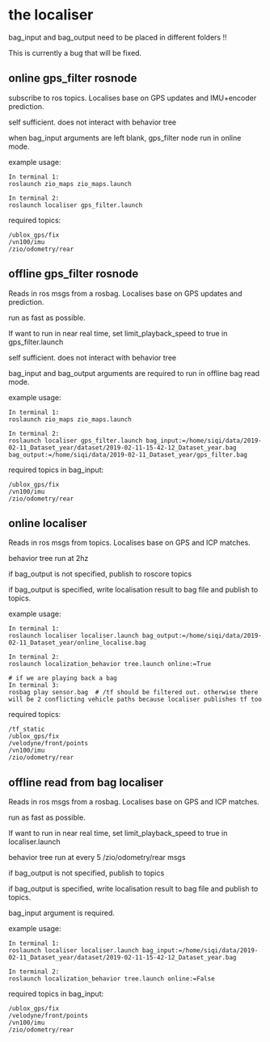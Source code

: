 
# the localiser

bag_input and bag_output need to be placed in different folders !!

This is currently a bug that will be fixed.

## online gps_filter rosnode
subscribe to ros topics. Localises base on GPS updates and IMU+encoder prediction.

self sufficient. does not interact with behavior tree

when bag_input arguments are left blank, gps_filter node run in online mode.


example usage:
```
In terminal 1:
roslaunch zio_maps zio_maps.launch

In terminal 2:
roslaunch localiser gps_filter.launch
```

required topics:
```
/ublox_gps/fix
/vn100/imu
/zio/odometry/rear
```


## offline gps_filter rosnode
Reads in ros msgs from a rosbag. Localises base on GPS updates and prediction.

run as fast as possible.

If want to run in near real time, set limit_playback_speed to true in gps_filter.launch

self sufficient. does not interact with behavior tree

bag_input and bag_output arguments are required to run in offline bag read mode.


example usage:
```
In terminal 1:
roslaunch zio_maps zio_maps.launch

In terminal 2:
roslaunch localiser gps_filter.launch bag_input:=/home/siqi/data/2019-02-11_Dataset_year/dataset/2019-02-11-15-42-12_Dataset_year.bag bag_output:=/home/siqi/data/2019-02-11_Dataset_year/gps_filter.bag
```

required topics in bag_input:
```
/ublox_gps/fix
/vn100/imu
/zio/odometry/rear
```


## online localiser
Reads in ros msgs from topics. Localises base on GPS and ICP matches.

behavior tree run at 2hz

if bag_output is not specified, publish to roscore topics

if bag_output is specified, write localisation result to bag file and publish to topics.



example usage:
```
In terminal 1:
roslaunch localiser localiser.launch bag_output:=/home/siqi/data/2019-02-11_Dataset_year/online_localise.bag

In terminal 2:
roslaunch localization_behavior tree.launch online:=True

# if we are playing back a bag
In terminal 3:
rosbag play sensor.bag  # /tf should be filtered out. otherwise there will be 2 conflicting vehicle paths because localiser publishes tf too
```

required topics:
```
/tf_static
/ublox_gps/fix
/velodyne/front/points
/vn100/imu
/zio/odometry/rear
```


## offline read from bag localiser
Reads in ros msgs from a rosbag. Localises base on GPS and ICP matches.

run as fast as possible.

If want to run in near real time, set limit_playback_speed to true in localiser.launch

behavior tree run at every 5 /zio/odometry/rear msgs

if bag_output is not specified, publish to topics

if bag_output is specified, write localisation result to bag file and publish to topics.

bag_input argument is required.

example usage:
```
In terminal 1:
roslaunch localiser localiser.launch bag_input:=/home/siqi/data/2019-02-11_Dataset_year/dataset/2019-02-11-15-42-12_Dataset_year.bag

In terminal 2:
roslaunch localization_behavior tree.launch online:=False

```

required topics in bag_input:
```
/ublox_gps/fix
/velodyne/front/points
/vn100/imu
/zio/odometry/rear
```
